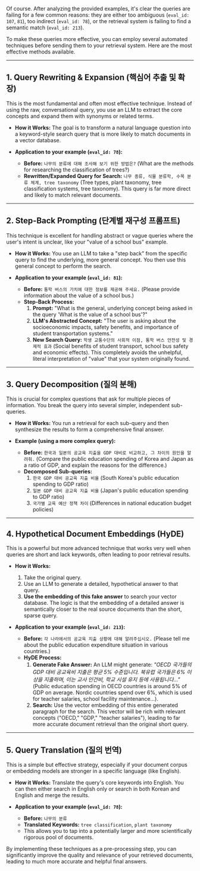 Of course. After analyzing the provided examples, it's clear the queries are failing for a few common reasons: they are either too ambiguous (`eval_id: 107`, `81`), too indirect (`eval_id: 78`), or the retrieval system is failing to find a semantic match (`eval_id: 213`).

To make these queries more effective, you can employ several automated techniques before sending them to your retrieval system. Here are the most effective methods available.

***
## 1. Query Rewriting & Expansion (핵심어 추출 및 확장)

This is the most fundamental and often most effective technique. Instead of using the raw, conversational query, you use an LLM to extract the core concepts and expand them with synonyms or related terms.

* **How it Works:** The goal is to transform a natural language question into a keyword-style search query that is more likely to match documents in a vector database.

* **Application to your example (`eval_id: 78`):**
    * **Before:** `나무의 분류에 대해 조사해 보기 위한 방법은?` (What are the methods for researching the classification of trees?)
    * **Rewritten/Expanded Query for Search:** `나무 종류, 식물 분류학, 수목 분류 체계, tree taxonomy` (Tree types, plant taxonomy, tree classification systems, tree taxonomy). This query is far more direct and likely to match relevant documents.

***
## 2. Step-Back Prompting (단계별 재구성 프롬프트)

This technique is excellent for handling abstract or vague queries where the user's intent is unclear, like your "value of a school bus" example.

* **How it Works:** You use an LLM to take a "step back" from the specific query to find the underlying, more general concept. You then use this general concept to perform the search.

* **Application to your example (`eval_id: 81`):**
    * **Before:** `통학 버스의 가치에 대한 정보를 제공해 주세요.` (Please provide information about the value of a school bus.)
    * **Step-Back Process:**
        1.  **Prompt:** "What is the general, underlying concept being asked in the query 'What is the value of a school bus'?"
        2.  **LLM's Abstracted Concept:** "The user is asking about the socioeconomic impacts, safety benefits, and importance of student transportation systems."
        3.  **New Search Query:** `학생 교통수단의 사회적 이점, 통학 버스 안전성 및 경제적 효과` (Social benefits of student transport, school bus safety and economic effects). This completely avoids the unhelpful, literal interpretation of "value" that your system originally found.

***
## 3. Query Decomposition (질의 분해)

This is crucial for complex questions that ask for multiple pieces of information. You break the query into several simpler, independent sub-queries.

* **How it Works:** You run a retrieval for each sub-query and then synthesize the results to form a comprehensive final answer.

* **Example (using a more complex query):**
    * **Before:** `한국과 일본의 공교육 지출을 GDP 대비로 비교하고, 그 차이의 원인을 알려줘.` (Compare the public education spending of Korea and Japan as a ratio of GDP, and explain the reasons for the difference.)
    * **Decomposed Sub-queries:**
        1.  `한국 GDP 대비 공교육 지출 비율` (South Korea's public education spending to GDP ratio)
        2.  `일본 GDP 대비 공교육 지출 비율` (Japan's public education spending to GDP ratio)
        3.  `국가별 교육 예산 정책 차이` (Differences in national education budget policies)

***
## 4. Hypothetical Document Embeddings (HyDE)

This is a powerful but more advanced technique that works very well when queries are short and lack keywords, often leading to poor retrieval results.

* **How it Works:**
    1.  Take the original query.
    2.  Use an LLM to generate a detailed, hypothetical answer to that query.
    3.  **Use the embedding of this fake answer** to search your vector database. The logic is that the embedding of a detailed answer is semantically closer to the real source documents than the short, sparse query.

* **Application to your example (`eval_id: 213`):**
    * **Before:** `각 나라에서의 공교육 지출 상황에 대해 알려주십시오.` (Please tell me about the public education expenditure situation in various countries.)
    * **HyDE Process:**
        1.  **Generate Fake Answer:** An LLM might generate: *"OECD 국가들의 GDP 대비 공교육비 지출은 평균 5% 수준입니다. 북유럽 국가들은 6% 이상을 지출하며, 이는 교사 인건비, 학교 시설 유지 등에 사용됩니다..."* (Public education spending in OECD countries is around 5% of GDP on average. Nordic countries spend over 6%, which is used for teacher salaries, school facility maintenance...).
        2.  **Search:** Use the vector embedding of this entire generated paragraph for the search. This vector will be rich with relevant concepts ("OECD," "GDP," "teacher salaries"), leading to far more accurate document retrieval than the original short query.

***
## 5. Query Translation (질의 번역)

This is a simple but effective strategy, especially if your document corpus or embedding models are stronger in a specific language (like English).

* **How it Works:** Translate the query's core keywords into English. You can then either search in English only or search in both Korean and English and merge the results.

* **Application to your example (`eval_id: 78`):**
    * **Before:** `나무의 분류`
    * **Translated Keywords:** `tree classification`, `plant taxonomy`
    * This allows you to tap into a potentially larger and more scientifically rigorous pool of documents.

By implementing these techniques as a pre-processing step, you can significantly improve the quality and relevance of your retrieved documents, leading to much more accurate and helpful final answers.
